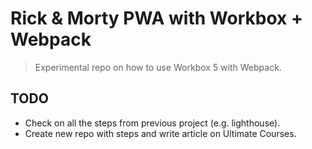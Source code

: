 # Rick & Morty PWA with Workbox + Webpack

> Experimental repo on how to use Workbox 5 with Webpack.

## TODO
* Check on all the steps from previous project (e.g. lighthouse).
* Create new repo with steps and write article on Ultimate Courses.